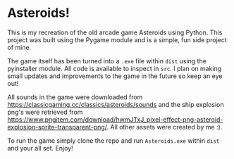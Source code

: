 # Asteroids!

This is my recreation of the old arcade game Asteroids using Python. This project was built using the Pygame module and is a simple, fun side project of mine. 

The game itself has been turned into a ```.exe``` file within ```dist``` using the pyinstaller module. All code is available to inspect in ```src```. I plan on making small updates and improvements to the game in the future so keep an eye out!

All sounds in the game were downloaded from https://classicgaming.cc/classics/asteroids/sounds and the ship explosion png's were retrieved from https://www.pngitem.com/download/hwmJTxJ_pixel-effect-png-asteroid-explosion-sprite-transparent-png/. All other assets were created by me :). 

To run the game simply clone the repo and run ```Asteroids.exe``` within ```dist``` and your all set. Enjoy! 






